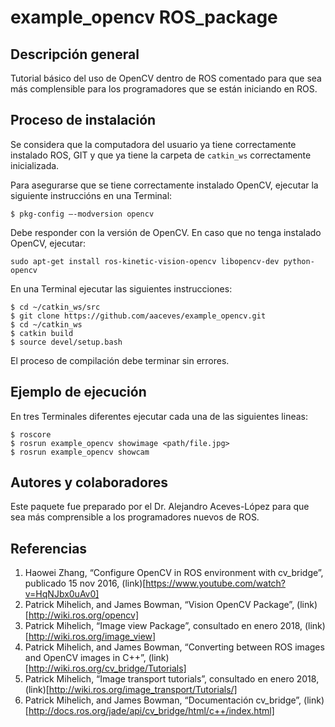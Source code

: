 # example_opencv ROS_package

## Descripción general
Tutorial básico del uso de OpenCV dentro de ROS comentado para que sea más complensible para los programadores que se están iniciando en ROS.

## Proceso de instalación
Se considera que la computadora del usuario ya tiene correctamente instalado ROS, GIT y que ya tiene la carpeta de `catkin_ws` correctamente inicializada.

Para asegurarse que se tiene correctamente instalado OpenCV, ejecutar la siguiente instruccións en una Terminal:
```
$ pkg-config –-modversion opencv
```
Debe responder con la versión de OpenCV. En caso que no tenga instalado OpenCV, ejecutar:
```
sudo apt-get install ros-kinetic-vision-opencv libopencv-dev python-opencv
```
En una Terminal ejecutar las siguientes instrucciones:
```
$ cd ~/catkin_ws/src
$ git clone https://github.com/aaceves/example_opencv.git
$ cd ~/catkin_ws
$ catkin build
$ source devel/setup.bash
```
El proceso de compilación debe terminar sin errores.

## Ejemplo de ejecución

En tres Terminales diferentes ejecutar cada una de las siguientes lineas:
```
$ roscore
$ rosrun example_opencv showimage <path/file.jpg>
$ rosrun example_opencv showcam
```

## Autores y colaboradores
Este paquete fue preparado por el Dr. Alejandro Aceves-López para que sea más comprensible a los programadores nuevos de ROS.

## Referencias
1. Haowei Zhang, “Configure OpenCV in ROS environment with cv_bridge”, publicado 15 nov 2016, (link)[https://www.youtube.com/watch?v=HqNJbx0uAv0]   
2. Patrick Mihelich, and James Bowman, “Vision OpenCV Package”, (link)[http://wiki.ros.org/opencv]   
3. Patrick Mihelich, “Image view Package”, consultado en enero 2018, (link)[http://wiki.ros.org/image_view]   
4. Patrick Mihelich, and  James Bowman, “Converting between ROS images and OpenCV images in C++”, (link)[http://wiki.ros.org/cv_bridge/Tutorials]   
5. Patrick Mihelich, “Image transport tutorials”, consultado en enero 2018, (link)[http://wiki.ros.org/image_transport/Tutorials/]   
6. Patrick Mihelich, and James Bowman, “Documentación cv_bridge”, (link) [http://docs.ros.org/jade/api/cv_bridge/html/c++/index.html]   
